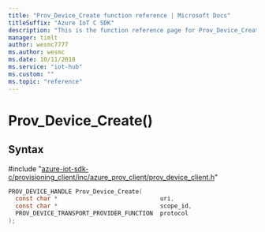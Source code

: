 ```yaml
---                             
title: "Prov_Device_Create function reference | Microsoft Docs" 
titleSuffix: "Azure IoT C SDK"            
description: "This is the function reference page for Prov_Device_Create() in the Azure IoT C SDK. This SDK is used with Azure IoT Hub and Azure IoT Hub Device Provisioning Service"            
manager: timlt                 
author: wesmc7777              
ms.author: wesmc               
ms.date: 10/11/2018                    
ms.service: "iot-hub"             
ms.custom: ""                
ms.topic: "reference"        
---                            
```


# Prov_Device_Create()

## Syntax

\#include "[azure-iot-sdk-c/provisioning_client/inc/azure_prov_client/prov_device_client.h](../prov-device-client-h.md)"  
```C
PROV_DEVICE_HANDLE Prov_Device_Create(
  const char *                             uri,
  const char *                             scope_id,
  PROV_DEVICE_TRANSPORT_PROVIDER_FUNCTION  protocol
);
```

